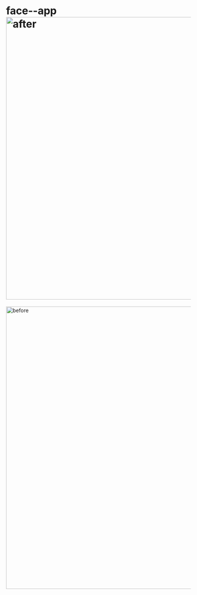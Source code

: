 # face--app<img width="1366" height="768" alt="after" src="https://github.com/user-attachments/assets/d42a43fc-8a63-46f2-bcd0-816329534969" />
<img width="1366" height="768" alt="before" src="https://github.com/user-attachments/assets/f126d26c-7d38-4c73-a44c-5f035c085e87" />

